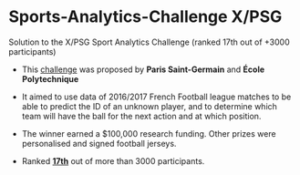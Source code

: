 # Sports-Analytics-Challenge X/PSG
Solution to the X/PSG Sport Analytics Challenge (ranked 17th out of +3000 participants) 

* This [challenge](https://www.agorize.com/en/challenges/xpsg) was proposed by **Paris Saint-Germain** and **École Polytechnique**

* It aimed to use data of 2016/2017 French Football league matches to be able to predict the ID of an unknown player, and to determine which team will have the ball for the next action and at which position.

* The winner earned a $100,000 research funding. Other prizes were personalised and signed football jerseys.

* Ranked [**17th**](https://www.agorize.com/fr/challenges/xpsg/pages/finale) out of more than 3000 participants.
